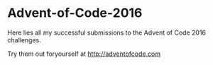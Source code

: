 # Advent-of-Code-2016
Here lies all my successful submissions to the Advent of Code 2016 challenges. 

Try them out foryourself at http://adventofcode.com
